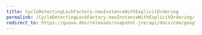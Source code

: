 ```yaml
---
title: CycleDetectingLockFactory.newInstanceWithExplicitOrdering
permalink: /CycleDetectingLockFactory.newInstanceWithExplicitOrdering/
redirect_to: https://guava.dev/releases/snapshot-jre/api/docs/com/google/common/util/concurrent/CycleDetectingLockFactory.html#newInstanceWithExplicitOrdering-java.lang.Class-com.google.common.util.concurrent.CycleDetectingLockFactory.Policy-
---
```

